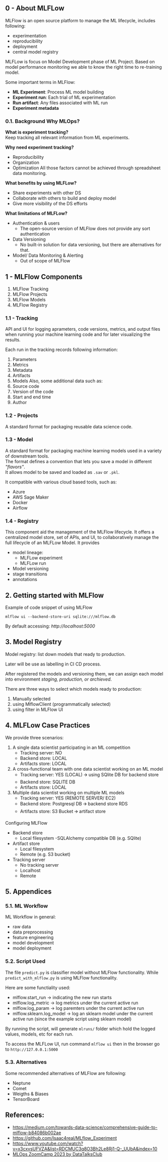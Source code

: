 ## 0 - About MLFLow
MLFlow is an open source platform to manage the ML lifecycle, includes following:
- experimentation
- reproducibility
- deployment
- central model registry

MLFLow is focus on Model Development phase of ML Project. Based on model performance monitoring we able to know the right time to re-training model.

Some important terms in MLFlow:
- **ML Experiment**: Process ML model building
- **Experiment run**: Each trial of ML experimentation
- **Run artifact**: Any files associated with ML run
- **Experiment metadata**

### 0.1. Background Why MLOps?
**What is experiment tracking?**<br/>
Keep tracking all relevant information from ML experiments.

**Why need experiment tracking?**<br/>
- Reproducibility
- Organization
- Optimization
All those factors cannot be achieved through spreadsheet data monitoring.

**What benefits by using MLFLow?**<br/>
- Share experiments with other DS
- Collaborate with others to build and deploy model
- Give more visibility of the DS efforts

**What limitations of MLFLow?**<br/>
- Authentication & users
    - The open-source version of MLFlow does not provide any sort authentication
- Data Versioning
    - No built-in solution for data versioning, but there are alternatives for that.
- Model/ Data Monitoring & Alerting
    - Out of scope of MLFlow

## 1 - MLFlow Components
1. MLFlow Tracking
2. MLFlow Projects
3. MLFlow Models
4. MLFlow Registry

### 1.1 - Tracking
API and UI for logging aprameters, code versions, metrics, and output files when running your machine learning code and for later visualizing the results.

Each run in the tracking records following information:
1. Parameters
2. Metrics
3. Metadata
4. Artifacts
5. Models
Also, some additional data such as:
1. Source code
2. Version of the code
3. Start and end time
4. Author

### 1.2 - Projects
A standard format for packaging reusable data science code.

### 1.3 - Model
A standard format for packaging machine learning models used in a variety of downstream tools. <br/>
The format defines a convention that lets you save a model in different *"flavors"*. <br/>
It allows model to  be saved and loaded as `.sav` or `.pkl`.

It compatible with various cloud based tools, such as:
- Azure
- AWS Sage Maker
- Docker
- Airflow

### 1.4 - Registry
This component aid the management of the MLFlow lifecycle.
It offers a centralized model store,  set of APIs, and UI, to collaboratively manage the full lifecycle of an MLFLow Model.
It provides 
- model lineage:
    - MLFLow experiment
    - MLFLow run
- Model versioning
- stage transitions
- annotations

## 2. Getting started with MLFlow
Example of code snippet of using MLFlow
```
mlflow ui --backend-store-uri sqlite:///mlflow.db
```
By default accessing: *http://localhost:5000* 


## 3. Model Registry
Model registry: list down models that ready to production.

Later will be use as labelling in CI CD process.

After registered the models and versioning them, we can assign each model into environment *staging, production, or archieved*.

There are three ways to select which models ready to production:
1. Manually selected
2. using MlflowClient (programmatically selected)
3. using filter in MLFlow UI


## 4. MLFLow Case Practices
We provide three scenarios:
1. A single data scientist participating in an ML competition
    - Tracking server: NO
    - Backend store: LOCAL
    - Artifacts store: LOCAL
2. A cross-functional team with one data scientist working on an ML model
    - Tracking server: YES (LOCAL) 🡪 using SQlite DB for backend store
    - Backend store: SQLITE DB
    - Artifacts store: LOCAL
3. Multiple data scientist working on multiple ML models
    - Tracking server: YES (REMOTE SERVER/ EC2)
    - Backend store: Postgresql DB	🡪 backend store RDS
    - Artifacts store: S3 Bucket 	🡪 artifact store 

Configuring MLFlow 
- Backend store
    - Local filesystem
     -SQLAlchemy compatible DB (e.g. SQlite)
- Artifact store 
    - Local filesystem
    - Remote (e.g. S3 bucket)
- Tracking server
    - No tracking server
    - Localhost
    - Remote



## 5. Appendices

### 5.1. ML Workflow
ML Workflow in general:
- raw data
- data preprocessing
- feature engineering
- model development
- model deployment


### 5.2. Script Used
The file `predict.py` is classifier model without MLFlow functionality. While `predict_with_mlflow.py` is using MLFlow functionality.

Here are some functiality used:
- mlflow.start_run $\rightarrow$ indicating the new run starts
- mlflow.log_metric $\rightarrow$ log metrics under the current active run
- mlflow.log_param $\rightarrow$ log paremters under the current active run
- mlflow.sklearn.log_model $\rightarrow$ log an sklearn model under the current active run (since the example script using sklearn model)

By running the script, will generate `mlruns/` folder which hold the logged values, models, etc for each run.


To  access the MLFLow UI, run command `mlflow ui` then in the browser go to `http://127.0.0.1:5000`

### 5.3. Alternatives
Some recommended alternatives of MLFlow are following:
- Neptune
- Comet
- Weigths & Biases
- TensorBoard

## References: 
- https://medium.com/towards-data-science/comprehensive-guide-to-mlflow-b84086b002ae
- https://github.com/Isaac4real/MLflow_Experiment
- https://www.youtube.com/watch?v=x3cxvsUFVZA&list=RDCMUC3q8O3Bh2Le8Rj1-Q-_UUbA&index=10
- [MLOps ZoomCamp 2023 by DataTalksClub](https://github.com/DataTalksClub/mlops-zoomcamp)